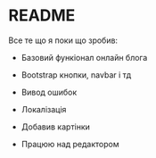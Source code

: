 # README

Все те що я поки що зробив:

* Базовий функіонал онлайн блога

* Bootstrap кнопки, navbar і тд

* Вивод ошибок

* Локалізація

* Добавив картінки

* Працюю над редактором
